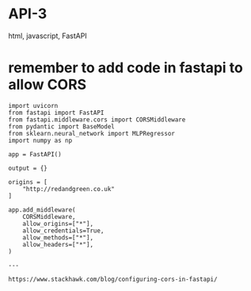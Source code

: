 # API-3
html, javascript, FastAPI

# remember to add code in fastapi to allow CORS

    import uvicorn
    from fastapi import FastAPI
    from fastapi.middleware.cors import CORSMiddleware
    from pydantic import BaseModel
    from sklearn.neural_network import MLPRegressor
    import numpy as np

    app = FastAPI()

    output = {}

    origins = [
        "http://redandgreen.co.uk"
    ]

    app.add_middleware(
        CORSMiddleware,
        allow_origins=["*"],
        allow_credentials=True,
        allow_methods=["*"],
        allow_headers=["*"],
    )
    
    ---
    
    https://www.stackhawk.com/blog/configuring-cors-in-fastapi/
